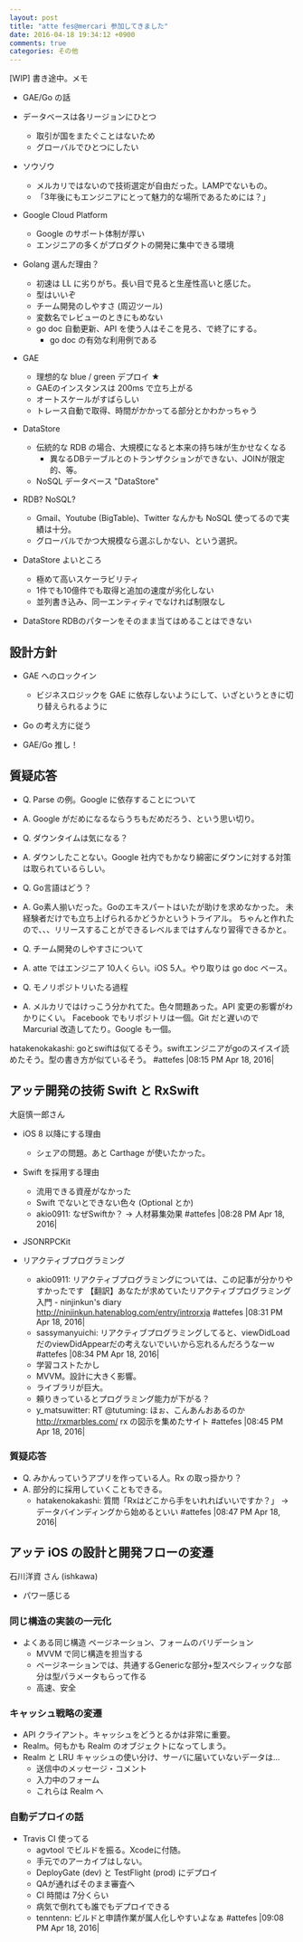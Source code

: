 ```yaml
---
layout: post
title: "atte fes@mercari 参加してきました"
date: 2016-04-18 19:34:12 +0900
comments: true
categories: その他
---
```


[WIP] 書き途中。メモ

* GAE/Go の話
* データベースは各リージョンにひとつ
  * 取引が国をまたぐことはないため
  * グローバルでひとつにしたい

* ソウゾウ
  * メルカリではないので技術選定が自由だった。LAMPでないもの。
  * 「3年後にもエンジニアにとって魅力的な場所であるためには？」

* Google Cloud Platform
  * Google のサポート体制が厚い
  * エンジニアの多くがプロダクトの開発に集中できる環境

* Golang 選んだ理由？
  * 初速は LL に劣りがち。長い目で見ると生産性高いと感じた。
  * 型はいいぞ
  * チーム開発のしやすさ (周辺ツール)
  * 変数名でレビューのときにもめない
  * go doc 自動更新、API を使う人はそこを見ろ、で終了にする。
    * go doc の有効な利用例である

* GAE
  * 理想的な blue / green デプロイ ★
  * GAEのインスタンスは 200ms で立ち上がる
  * オートスケールがすばらしい
  * トレース自動で取得、時間がかかってる部分とかわかっちゃう
* DataStore
  * 伝統的な RDB の場合、大規模になると本来の持ち味が生かせなくなる
    * 異なるDBテーブルとのトランザクションができない、JOINが限定的、等。
  * NoSQL データベース "DataStore"

* RDB? NoSQL?
  * Gmail、Youtube (BigTable)、Twitter なんかも NoSQL 使ってるので実績は十分。
  * グローバルでかつ大規模なら選ぶしかない、という選択。

* DataStore よいところ
  * 極めて高いスケーラビリティ
  * 1件でも10億件でも取得と追加の速度が劣化しない
  * 並列書き込み、同一エンティティでなければ制限なし
* DataStore RDBのパターンをそのまま当てはめることはできない

## 設計方針

* GAE へのロックイン
  * ビジネスロジックを GAE に依存しないようにして、いざというときに切り替えられるように
* Go の考え方に従う

* GAE/Go 推し！

## 質疑応答

* Q. Parse の例。Google に依存することについて
* A. Google がだめになるならうちもだめだろう、という思い切り。

* Q. ダウンタイムは気になる？
* A. ダウンしたことない。Google 社内でもかなり綿密にダウンに対する対策は取られているらしい。

* Q. Go言語はどう？
* A. Go素人揃いだった。Goのエキスパートはいたが助けを求めなかった。
未経験者だけでも立ち上げられるかどうかというトライアル。
ちゃんと作れたので、、、リリースすることができるレベルまではすんなり習得できるかと。

* Q. チーム開発のしやすさについて
* A. atte ではエンジニア 10人くらい。iOS 5人。やり取りは go doc ベース。

* Q. モノリポジトリいたる過程
* A. メルカリではけっこう分かれてた。色々問題あった。API 変更の影響がわかりにくい。
Facebook でもリポジトリは一個。Git だと遅いので Marcurial 改造してたり。Google も一個。

hatakenokakashi: goとswiftは似てるそう。swiftエンジニアがgoのスイスイ読めたそう。型の書き方が似ているそう。 #attefes |08:15 PM Apr 18, 2016|

## アッテ開発の技術 Swift と RxSwift

大庭慎一郎さん

* iOS 8 以降にする理由
  * シェアの問題。あと Carthage が使いたかった。
* Swift を採用する理由
  * 流用できる資産がなかった
  * Swift でないとできない色々 (Optional とか)
  * akio0911: なぜSwiftか？ → 人材募集効果  #attefes |08:28 PM Apr 18, 2016|
* JSONRPCKit

* リアクティブプログラミング
  * akio0911: リアクティブプログラミングについては、この記事が分かりやすかったです  【翻訳】あなたが求めていたリアクティブプログラミング入門 - ninjinkun's diary http://ninjinkun.hatenablog.com/entry/introrxja  #attefes |08:31 PM Apr 18, 2016|
  * sassymanyuichi: リアクティブプログラミングしてると、viewDidLoadだのviewDidAppearだの考えないでいいから忘れるんだろうなーｗ #attefes |08:34 PM Apr 18, 2016|
  * 学習コストたかし
  * MVVM。設計に大きく影響。
  * ライブラリが巨大。
  * 頼りきっているとプログラミング能力が下がる？
  * y_matsuwitter: RT @tutuming: ほぉ、こんあんおあるのか http://rxmarbles.com/ rx の図示を集めたサイト #attefes |08:45 PM Apr 18, 2016|

### 質疑応答

* Q. みかんっていうアプリを作っている人。Rx の取っ掛かり？
* A. 部分的に採用していくこともできる。
  * hatakenokakashi: 質問「Rxはどこから手をいれればいいですか？」 ->データバインディングから始めるといい #attefes |08:47 PM Apr 18, 2016|

## アッテ iOS の設計と開発フローの変遷

石川洋資 さん (ishkawa)
* パワー感じる

### 同じ構造の実装の一元化

* よくある同じ構造 ページネーション、フォームのバリデーション 
  * MVVM で同じ構造を担当する
  * ページネーションでは、共通するGenericな部分+型スペシフィックな部分は型パラメータもらって作る
  * 高速、安全

### キャッシュ戦略の変遷

* API クライアント。キャッシュをどうとるかは非常に重要。
* Realm。何もかも Realm のオブジェクトになってしまう。
* Realm と LRU キャッシュの使い分け、サーバに届いていないデータは…
  * 送信中のメッセージ・コメント
  * 入力中のフォーム
  * これらは Realm へ

### 自動デプロイの話

* Travis CI 使ってる
  * agvtool でビルドを振る。Xcodeに付随。
  * 手元でのアーカイブはしない。
  * DeployGate (dev) と TestFlight (prod) にデプロイ
  * QAが通ればそのまま審査へ
  * CI 時間は 7分くらい 
  * 病気で倒れても誰でもデプロイできる
  * tenntenn: ビルドと申請作業が属人化しやすいよなぁ #attefes |09:08 PM Apr 18, 2016|




